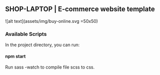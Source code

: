 ## SHOP-LAPTOP | E-commerce website template
![alt text](assets/img/buy-online.svg =50x50)  
### Available Scripts

In the project directory, you can run:

#### npm start

Run sass -watch to compile file scss to css.
